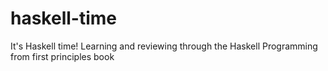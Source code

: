 # haskell-time
It's Haskell time! Learning and reviewing through the Haskell Programming from first principles book
